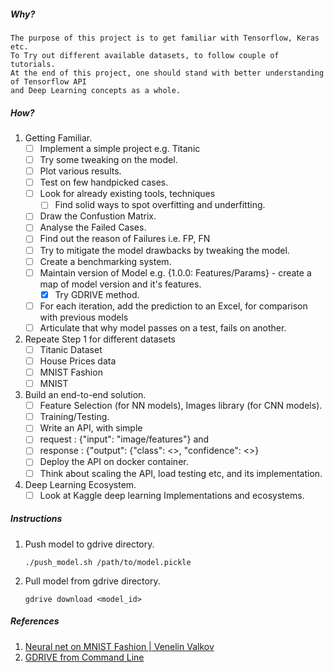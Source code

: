 ##### Why?
    The purpose of this project is to get familiar with Tensorflow, Keras etc.
    To Try out different available datasets, to follow couple of tutorials.
    At the end of this project, one should stand with better understanding of Tensorflow API
    and Deep Learning concepts as a whole.

##### How?
1.  Getting Familiar.
    - [ ] Implement a simple project e.g. Titanic
    - [ ] Try some tweaking on the model.
    - [ ] Plot various results.
    - [ ] Test on few handpicked cases.
    - [ ] Look for already existing tools, techniques
      - [ ] Find solid ways to spot overfitting and underfitting.
    - [ ] Draw the Confustion Matrix.
    - [ ] Analyse the Failed Cases.
    - [ ] Find out the reason of Failures i.e. FP, FN
    - [ ] Try to mitigate the model drawbacks by tweaking the model.
    - [ ] Create a benchmarking system.
    - [ ] Maintain version of Model e.g. {1.0.0: Features/Params} - create a map of model version and it's features.
      - [X] Try GDRIVE method.
    - [ ] For each iteration, add the prediction to an Excel, for comparison with previous models
    - [ ] Articulate that why model passes on a test, fails on another.
2. Repeate Step 1 for different datasets
    - [ ] Titanic Dataset
    - [ ] House Prices data
    - [ ] MNIST Fashion
    - [ ] MNIST
3. Build an end-to-end solution.
    - [ ] Feature Selection (for NN models), Images library (for CNN models).
    - [ ] Training/Testing.
    - [ ] Write an API, with simple 
    - [ ] request : {"input": "image/features"} and 
    - [ ] response : {"output": {"class": <>, "confidence": <>}
    - [ ] Deploy the API on docker container.
    - [ ] Think about scaling the API, load testing etc, and its implementation.
4. Deep Learning Ecosystem.
   - [ ] Look at Kaggle deep learning Implementations and ecosystems.

##### Instructions
1. Push model to gdrive directory.
    ```console
    ./push_model.sh /path/to/model.pickle
    ```
2. Pull model from gdrive directory.
   ```
   gdrive download <model_id>
   ```

##### References
1. [Neural net on MNIST Fashion | Venelin Valkov](https://towardsdatascience.com/building-your-first-neural-network-in-tensorflow-2-tensorflow-for-hackers-part-i-e1e2f1dfe7a0)
2. [GDRIVE from Command Line](https://medium.com/geekculture/how-to-upload-file-to-google-drive-from-linux-command-line-69668fbe4937)
   